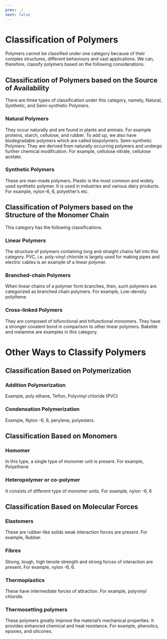 ```yaml
---
prev: ./
next: false
---
```


# Classification of Polymers

Polymers cannot be classified under one category because of their complex structures, different behaviours and vast applications. We can, therefore, classify polymers based on the following considerations.

## Classification of Polymers based on the Source of Availability

There are three types of classification under this category, namely, Natural, Synthetic, and Semi-synthetic Polymers.

### Natural Polymers

They occur naturally and are found in plants and animals. For example proteins, starch, cellulose, and rubber. To add up, we also have biodegradable polymers which are called biopolymers.
Semi-synthetic Polymers:
They are derived from naturally occurring polymers and undergo further chemical modification. For example, cellulose nitrate, cellulose acetate.

### Synthetic Polymers

These are man-made polymers. Plastic is the most common and widely used synthetic polymer. It is used in industries and various dairy products. For example, nylon-6, 6, polyether’s etc.

## Classification of Polymers based on the Structure of the Monomer Chain

This category has the following classifications.

### Linear Polymers

The structure of polymers containing long and straight chains fall into this category. PVC, i.e. poly-vinyl chloride is largely used for making pipes and electric cables is an example of a linear polymer.

### Branched-chain Polymers

When linear chains of a polymer form branches, then, such polymers are categorized as branched chain polymers. For example, Low-density polythene.

### Cross-linked Polymers

They are composed of bifunctional and trifunctional monomers. They have a stronger covalent bond in comparison to other linear polymers. Bakelite and melamine are examples in this category.

# Other Ways to Classify Polymers

## Classification Based on Polymerization

### Addition Polymerization

Example, poly ethane, Teflon, Polyvinyl chloride (PVC)

### Condensation Polymerization

Example, Nylon -6, 6, perylene, polyesters.

## Classification Based on Monomers

### Homomer

In this type, a single type of monomer unit is present. For example, Polyethene

### Heteropolymer or co-polymer

It consists of different type of monomer units. For example, nylon -6, 6

## Classification Based on Molecular Forces

### Elastomers

These are rubber-like solids weak interaction forces are present. For example, Rubber.

### Fibres

Strong, tough, high tensile strength and strong forces of interaction are present. For example, nylon -6, 6.

### Thermoplastics

These have intermediate forces of attraction. For example, polyvinyl chloride.

### Thermosetting polymers

These polymers greatly improve the material’s mechanical properties. It provides enhanced chemical and heat resistance. For example, phenolics, epoxies, and silicones.
